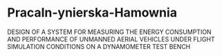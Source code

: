 # PracaIn-ynierska-Hamownia
DESIGN OF A SYSTEM FOR MEASURING THE ENERGY CONSUMPTION AND PERFORMANCE OF UNMANNED AERIAL VEHICLES UNDER FLIGHT SIMULATION CONDITIONS ON A DYNAMOMETER TEST BENCH
